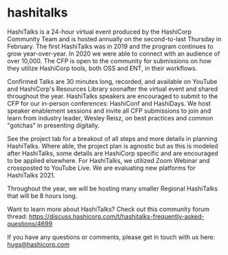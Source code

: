 # hashitalks
HashiTalks is a 24-hour virtual event produced by the HashiCorp Community Team and is hosted annually on the second-to-last Thursday in February. The first HashiTalks was in 2019 and the program continues to grow year-over-year. In 2020 we were able to connect with an audience of over 10,000. The CFP is open to the community for submissions on how they utilize HashiCorp tools, both OSS and ENT, in their workflows.

Confirmed Talks are 30 minutes long, recorded, and available on YouTube and HashiCorp's Resources Library soonafter the virtual event and shared throughout the year. HashiTalks speakers are encouraged to submit to the CFP for our in-person conferences: HashiConf and HashiDays. We host speaker enablement sessions and invite all CFP submissions to join and learn from industry leader, Wesley Reisz, on best practices and common "gotchas" in presenting digitally. 

See the project tab for a breakout of all steps and more details in planning HashiTalks. 
Where able, the project plan is agnostic but as this is modeled after HashiTalks, some details are HashiCorp specific and are encouraged to be applied elsewhere. For HashiTalks, we utilized Zoom Webinar and crossposted to YouTube Live. We are evaluating new platforms for HashiTalks 2021. 

Throughout the year, we will be hosting many smaller Regional HashiTalks that will be 8 hours long. 

Want to learn more about HashiTalks? Check out this community forum thread: https://discuss.hashicorp.com/t/hashitalks-frequently-asked-questions/4699

If you have any questions or comments, please get in touch with us here: hugs@hashicorp.com
